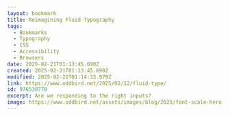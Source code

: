 ```yaml
---
layout: bookmark
title: Reimagining Fluid Typography
tags:
  - Bookmarks
  - Typography
  - CSS
  - Accessibility
  - Browsers
date: 2025-02-21T01:13:45.690Z
created: 2025-02-21T01:13:45.690Z
modified: 2025-02-21T01:14:33.979Z
link: https://www.oddbird.net/2025/02/12/fluid-type/
id: 976530770
excerpt: Are we responding to the right inputs?
image: https://www.oddbird.net/assets/images/blog/2025/font-scale-hero-1366w.jpeg
---
```

